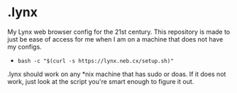 # .lynx
My Lynx web browser config for the 21st century. This repository is made to just be ease of access for me when I am on a machine that does not have my configs.

- `bash -c "$(curl -s https://lynx.neb.cx/setup.sh)"`

.lynx should work on any *nix machine that has sudo or doas. If it does not work, just look at the script you're smart enough to figure it out.
